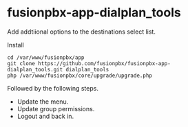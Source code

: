 # fusionpbx-app-dialplan_tools
Add addtiional options to the destinations select list.

Install
```
cd /var/www/fusionpbx/app
git clone https://github.com/fusionpbx/fusionpbx-app-dialplan_tools.git dialplan_tools
php /var/www/fusionpbx/core/upgrade/upgrade.php
```
Followed by the following steps.
- Update the menu.
- Update group permissions.
- Logout and back in.
